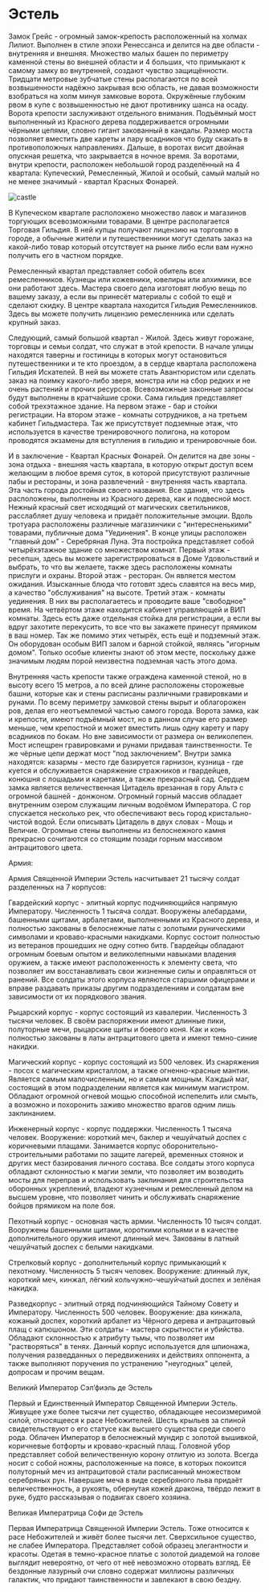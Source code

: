 # Эстель
Замок Грейс - огромный замок-крепость расположенный на холмах Лилиот. Выполнен в стиле эпохи Ренессанса и делится на две области - внутренняя и внешняя. Множество малых башен по периметру каменной стены во внешней области и 4 больших, что примыкают к самому замку во внутренней, создают чувство защищённости. Тридцати метровые зубчатые стены располагаются по всей возвышенности надёжно закрывая всю область, не давая возможности взобраться на холм минуя замковые ворота. Окружённые глубоким рвом в купе с возвышенностью не дают противнику шанса на осаду. Ворота крепости заслуживают отдельного внимания. Подъёмный мост выполненный из Красного дерева поддерживается огромными чёрными цепями, словно гигант закованный в кандалы. Размер моста позволяет вместить две кареты и пару всадников что буду скакать в противоположных направлениях. Дальше, в воротах висит двойная опускная решетка, что закрывается в ночное время. За воротами, внутри крепости, расположен небольшой город разделённый на 4 квартала: Купеческий, Ремесленный, Жилой и особый, самый малый но не менее значимый - квартал Красных Фонарей.

![castle](https://vk.com/photo173853810_457265322)

В Купеческом квартале расположено множество лавок и магазинов торгующих всевозможными товарами. В центре располагается Торговая Гильдия. В ней купцы получают лицензию на торговлю в городе, а обычные жители и путешественники могут сделать заказ на какой-либо товар который отсутствует на рынке либо если вам нужно получить его в частном порядке.

Ремесленный квартал представляет собой обитель всех ремесленников. Кузнецы или кожевники, ювелиры или алхимики, все они работают здесь. Мастера своего дела изготовят любую вещь по вашему заказу, а если вы принесёт материалы с собой то ещё и сделают скидку. В центре квартала находится Гильдия Ремесленников. Здесь вы можете получить лицензию ремесленника или сделать крупный заказ.

Следующий, самый большой квартал - Жилой. Здесь живут горожане, торговцы и семьи солдат, что служат в этой крепости. В начале улицы находятся таверны и гостиницы в которых могут остановиться путешественники и те кто проездом, а в сердце квартала расположена Гильдия Искателей. В ней вы можете стать Авантюристом или сделать заказ на поимку какого-либо зверя, монстра или на сбор редких и не очень растений и прочих ресурсов. Всевозможные законные запросы будут выполнены в кратчайшие сроки. Сама гильдия представляет собой трехэтажное здание. На первом этаже - бар и стойки регистрации. На втором этаже - комнаты сотрудников, а на третьем кабинет Гильдмастера. Так же присутствует подземные этаж, что используется в качестве тренировочного полигона, на котором проводятся экзамены для вступления в гильдию и тренировочные бои.

И в заключение - Квартал Красных Фонарей. Он делится на две зоны - зона отдыха - внешняя часть квартала, в которую открыт доступ всем желающим в любое время суток, в которой присутствуют различные пабы и рестораны, и зона развлечений - внутренняя часть квартала. Эта часть города достойная своего названия. Все здания, что здесь расположены, выполнены из Красного дерева, как и подвесной мост. Нежный красный свет исходящий от магических светильников, расслабляет душу человека и придаёт положительные эмоции. Вдоль тротуара расположены различные магазинчики с "интересненькими" товарами, публичные дома "Уединения". В конце улицы расположен "главный дом" - Серебряная Луна. Эта постройка представляет собой четырёхэтажное здание со множеством комнат. Первый этаж - ресепшн, здесь вы можете зарегистрироваться в Доме Удовольствий и выбрать, то что вы желаете, также здесь расположены комнаты прислуги и охраны. Второй этаж - ресторан. Он является местом ожидания. Изысканные блюда что готовят здесь славятся на весь мир, а качество "обслуживания" на высоте. Третий этаж - комнаты уединения. В них вы располагаетесь и проводите ваше "свободное" время. На четвёртом этаже находится кабинет управляющей и ВИП комнаты. Здесь есть даже отдельная стойка для регистрации, а если вы вдруг захотите перекусить, то все что вы закажете принесут прямиком в ваш номер. Так же помимо этих четырёх, есть ещё и подземный этаж. Он оборудован особым ВИП залом и барной стойкой, являясь "игорным домом". Только особые клиенты знают об этом месте, поскольку даже значимым людям порой неизвестна подземная часть этого дома.

Внутренняя часть крепости также ограждена каменной стеной, но в высоту всего 15 метров, а по всей длине расположены сторожевые башни, которые как и стены расписаны различными гравировками и рунами. По всему периметру замковой стены вырыт и облагорожен ров, делая его неотъемлемой частью самого города. Ворота замка, как и крепости, имеют подъёмный мост, но в данном случае его размер меньше, чем крепостной и может вместить лишь одну карету и пару всадников по бокам. Но вне зависимости от размера он великолепен. Мост испещрен гравировками и рунами придавая таинственности. Те же чёрные цепи держат мост "под заключением". Внутри замка находятся: казармы - место где базируется гарнизон, кузница - где куется и обслуживается снаряжение стражников и гвардейцев, конюшня с лошадьми и каретами, а также прекрасный сад. Сердцем замка является величественная Цитадель врезанная в гору Альтэ с огромной башней - донжоном. Огромный горный массив обладает внутренним озером служащим личным водоёмом Императора. С гор спускается несколько рек, что обеспечивают весь город кристально-чистой водой. Если описывать Цитадель в двух словах - Мощь и Величие. Огромные стены выполнены из белоснежного камня прекрасно сочитаются со стоящим позади горным массивом антрацитового цвета.

Армия:

Армия Священной Империи Эстель насчитывает 21 тысячу солдат разделенных на 7 корпусов:

Гвардейский корпус - элитный корпус подчиняющийся напрямую Императору. Численность 1 тысяча солдат. Вооружены алебардами, башенными щитами, арбалетами, выполненными из Красного дерева, и полностью закованы в белоснежные латы с золотыми руническими символами и кроваво-красными накидками. Корпус состоит полностью из ветеранов прошедших не одну сотню битв. Гвардейцы обладают огромным боевым опытом и великолепными навыками владения оружием, а также имеют расположенность к элементу света, что позволяет им восстанавливать свои жизненные силы и оправляться от ранений. Все солдаты этого корпуса являются старшими офицерами и вправе раздавать приказы другим подразделениям и солдатам вне зависимости от их порядкового звания.

Рыцарский корпус - корпус состоящий из кавалерии. Численность 3 тысячи человек. В своём распоряжении имеют длинные пики, полуторные мечи, рыцарские щиты и боевого коня. Как и конь полностью закованы в латы антрацитового цвета и имеют темно-синие накидки.

Магический корпус - корпус состоящий из 500 человек. Из снаряжения - посох с магическим кристаллом, а также огненно-красные мантии. Является самым малочисленным, но и самым мощным. Каждый маг, состоящий в этом подразделении является как минимум магистром. Обладают огромной огневой мощью способной испепелить или смыть, а возможно и похоронить заживо множество врагов одним лишь заклинанием.

Инженерный корпус - корпус поддержки. Численность 1 тысяча человек. Вооружение: короткий меч, баклер и чешуйчатый доспех с коричневыми плащами. Занимается корпус оборонительно-строительными работами по защите лагерей, временных стоянок и других мест базирования личного состава. Все солдаты этого корпуса обладают склонностью к магии земли, что позволяет им возводить мосты для переправ и использовать заклинания для строительства оборонных укреплений, владеют кузнечным и ремесленный делом на высшем уровне, что позволяет чинить и обслуживать снаряжение бойцов прямиком на поле боя.

Пехотный корпус - основная часть армии. Численность 10 тысяч солдат. Вооружены башенными щитами, короткими копьями и в качестве дополнительного оружия имеют длинный меч. Закованы в латный чешуйчатый доспех с белыми накидками.

Стрелковый корпус - дополнительный корпус примыкающий к пехотному. Численность 5 тысяч человек. Вооружение: длинный лук, короткий меч, кинжал, лёгкий кольчужно-чешуйчатый доспех и зелёная накидка.

Разведкорпус - элитный отряд подчиняющийся Тайному Совету и Императору. Численность 500 человек. Вооружение: два кинжала, кожаный доспех, короткий арбалет из Чёрного дерева и антрацитовый плащ с капюшоном. Эти солдаты - мастера скрытности и убийства. Обладают склонностью к атрибуту тьмы, что позволяет им "растворяться" в тенях. Данный корпус используется для шпионажа, получения разведданных о передвижениях и действиях оппонента, а также выполняют поручения по устранению "неугодных" целей, допросам и прочим вещам.

Великий Император Сэл’фиэль де Эстель

Первый и Единственный Император Священной Империи Эстель. Живущее уже более тысячи лет существо, обладающее несоизмеримой силой, относящееся к расе Небожителей. Шесть крыльев за спиной свидетельствуют о его статусе как высшего существа среди своего рода. Облачен Император в белоснежный мундир с золотой вышивкой, коричневые ботфорты и кроваво-красный плащ. Головной убор представляет собой величественную корону отлитую из золота. Всегда носит с собой ножны, расположенные на поясе, в которых покоится полуторный меч из антрацитовой стали расписанный множеством серебряных рун. Навершие меча в виде серебряного льва придаёт величественность, а рукоять, обернутая кожей дракона, твёрдо лежит в руке, будто рассказывая о подвигах своего хозяина.

Великая Императрица Софи де Эстель

Первая Императрица Священной Империи Эстель. Тоже относится к расе Небожителей и живёт более тысячи лет. Сверхсильное существо, не слабее Императора. Представляет собой образец элегантности и красоты. Одетая в темно-красное платье с золотой диадемой на голове выглядит невероятно, от чего от неё невозможно оторвать взгляд. Её бездонные лазурный очи словно содержат миллионы различных галактик, что придают таинственности и завлекают в свою бездну.
